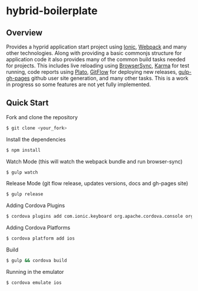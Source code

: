 hybrid-boilerplate
=============

## Overview

Provides a hyprid application start project using [Ionic](http://ionicframework.com/), [Webpack](http://webpack.github.io/) and many other technologies. Along with providing a basic commonjs structure for application code it also provides many of the common build tasks needed for projects. This includes live reloading using [BrowserSync](http://www.browsersync.io/), [Karma](http://karma-runner.github.io/) for test running, code reports using [Plato](https://github.com/es-analysis/plato), [GitFlow](https://www.atlassian.com/git/tutorials/comparing-workflows/gitflow-workflow) for deploying new releases, [gulp-gh-pages](https://github.com/rowoot/gulp-gh-pages) github user site generation, and many other tasks. This is a work in progress so some features are not yet fully implemented.

## Quick Start

Fork and clone the repository

```bash
$ git clone <your_fork>
```

Install the dependencies

```bash
$ npm install
```

Watch Mode (this will watch the webpack bundle and run browser-sync)

```bash
$ gulp watch
```

Release Mode (git flow release, updates versions, docs and gh-pages site)

```bash
$ gulp release
```

Adding Cordova Plugins

```bash
$ cordova plugins add com.ionic.keyboard org.apache.cordova.console org.apache.cordova.device
```

Adding Cordova Platforms

```bash
$ cordova platform add ios
```

Build

```bash
$ gulp && cordova build
```

Running in the emulator

```bash
$ cordova emulate ios
```
